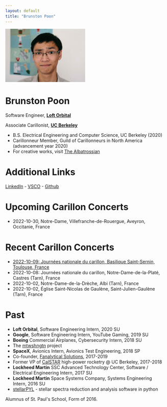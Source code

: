 ```yaml
---
layout: default
title: "Brunston Poon"
---
```


<img src="images/brunston.jpg" alt="Brunston" style="width: 250px;"/>

Brunston Poon
=============

Software Engineer, **[Loft Orbital](https://www.loftorbital.com/)**

Associate Carillonist, **[UC Berkeley](https://music.berkeley.edu/sather-tower-carillon/)**

* B.S. Electrical Engineering and Computer Science, UC Berkeley (2020)
* Carillonneur Member, Guild of Carillonneurs in North America (advancement year 2020)
* For creative works, visit [The Albatrossian](http://albatrossian.xyz)

Additional Links
================

[LinkedIn](https://linkedin.com/in/brunston) - [VSCO](https://vsco.co/bpbp/) - [Github](https://github.com/brunston)

Upcoming Carillon Concerts
==========================

* 2022-10-30, Notre-Dame, Villefranche-de-Rouergue, Aveyron, Occitanie, France

Recent Carillon Concerts
========================

* [2022-10-09: Journées nationale du carillon, Basilique Saint-Sernin, Toulouse, France](https://actu.fr/occitanie/toulouse_31555/toulouse-voici-pourquoi-les-cloches-de-saint-sernin-vont-sonner-trois-quarts-d-heure-dimanche_54358170.html)
* 2022-10-08: Journées nationale du carillon, Notre-Dame-de-la-Platé, Castres (Tarn), France
* 2022-10-02, Notre-Dame-de-la-Drèche, Albi (Tarn), France
* 2022-10-02, Église Saint-Nicolas de Gaulène, Saint-Julien-Gaulène (Tarn), France

Past
====

* **Loft Orbital**, Software Engineering Intern, 2020 SU
* **Google**, Software Engineering Intern, YouTube Gaming, 2019 SU
* **Boeing** Commercial Airplanes, Cybersecurity Intern, 2018 SU
* The [mtwshngtn](https://mtwshngtn.github.io/) project
* **SpaceX**, Avionics Intern, Avionics Test Engineering, 2018 SP
* Co-founder, [Fanalytical Solutions](http://fanalyticalsolutions.com), 2017-2019
* Former VP of [CalSTAR](https://stars.berkeley.edu) high-power rocketry @ UC Berkeley, 2017-2018
* **Lockheed Martin** SSC Advanced Technology Center, Software / Electrical Engineering Intern, 2017 SU
* **Lockheed Martin** Space Systems Company, Systems Engineering Intern, 2016 SU
* [stellarPYL](http://brunston.net/stellarpyl) - stellar spectra reduction and analysis software in python

Alumnus of St. Paul's School, Form of 2016.
